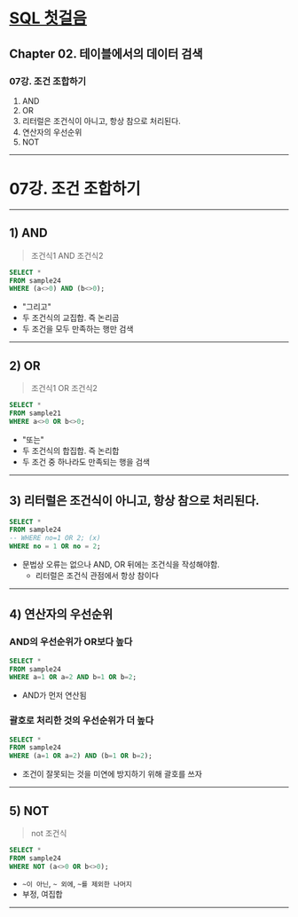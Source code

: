 # <a href = "../README.md" target="_blank">SQL 첫걸음</a>
## Chapter 02. 테이블에서의 데이터 검색
### 07강. 조건 조합하기
1) AND
2) OR
3) 리터럴은 조건식이 아니고, 항상 참으로 처리된다.
4) 연산자의 우선순위
5) NOT

---

# 07강. 조건 조합하기

---

## 1) AND
> 조건식1 AND 조건식2

```sql
SELECT * 
FROM sample24 
WHERE (a<>0) AND (b<>0);
```
- "그리고"
- 두 조건식의 교집합. 즉 논리곱
- 두 조건을 모두 만족하는 행만 검색

---

## 2) OR
> 조건식1 OR 조건식2

```sql
SELECT *
FROM sample21
WHERE a<>0 OR b<>0;
```
- "또는"
- 두 조건식의 합집합. 즉 논리합
- 두 조건 중 하나라도 만족되는 행을 검색

---

## 3) 리터럴은 조건식이 아니고, 항상 참으로 처리된다.

```sql
SELECT *
FROM sample24
-- WHERE no=1 OR 2; (x)
WHERE no = 1 OR no = 2;
```
- 문법상 오류는 없으나 AND, OR 뒤에는 조건식을 작성해야함.
  - 리터럴은 조건식 관점에서 항상 참이다

---

## 4) 연산자의 우선순위
### AND의 우선순위가 OR보다 높다
```sql
SELECT *
FROM sample24
WHERE a=1 OR a=2 AND b=1 OR b=2;
```
- AND가 먼저 연산됨

### 괄호로 처리한 것의 우선순위가 더 높다
```sql
SELECT *
FROM sample24
WHERE (a=1 OR a=2) AND (b=1 OR b=2);
```
- 조건이 잘못되는 것을 미연에 방지하기 위해 괄호를 쓰자

---

## 5) NOT
> not 조건식

```sql
SELECT *
FROM sample24
WHERE NOT (a<>0 OR b<>0);
```
- `~이 아닌`, `~ 외에`, `~를 제외한 나머지`
- 부정, 여집합

---
